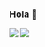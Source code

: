 ### Hola 👋

![](https://komarev.com/ghpvc/?RogelioDaniel=RogelioDaniel&color=green)
![](https://komarev.com/ghpvc/?RogelioDaniel=RogelioDaniel&color=green)
<!--
**RogelioDaniel/RogelioDaniel** is a ✨ _special_ ✨ repository because its `README.md` (this file) appears on your GitHub profile.

Here are some ideas to get you started:

- 🔭 I’m currently working on ...
- 🌱 I’m currently learning ...
- 👯 I’m looking to collaborate on ...
- 🤔 I’m looking for help with ...
- 💬 Ask me about ...
- 📫 How to reach me: ...
- 😄 Pronouns: ...
- ⚡ Fun fact: ...
-->
